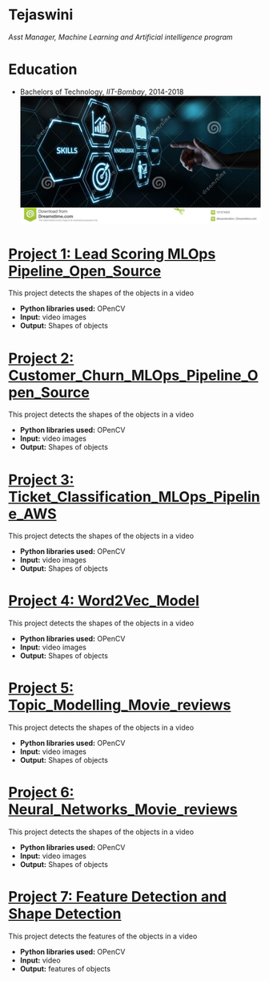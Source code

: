 # Tejaswini
*Asst Manager, Machine Learning and Artificial intelligence program*

# Education
* Bachelors of Technology, *IIT-Bombay*, 2014-2018
![Minion](https://github.com/tejaswiniallikanti/Portfolio/blob/main/new-skills-knowledge-webinar-training-business-internet-technology-concept-new-skills-knowledge-webinar-training-business-internet-121274023.jpeg)

# [Project 1: Lead Scoring MLOps Pipeline_Open_Source](https://github.com/tejaswiniallikanti/shapedetection)

This project detects the shapes of the objects in a video
* **Python libraries used:** OPenCV 
* **Input:** video images
* **Output:** Shapes of objects

# [Project 2: Customer_Churn_MLOps_Pipeline_Open_Source](https://github.com/tejaswiniallikanti/shapedetection)

This project detects the shapes of the objects in a video
* **Python libraries used:** OPenCV 
* **Input:** video images
* **Output:** Shapes of objects

# [Project 3: Ticket_Classification_MLOps_Pipeline_AWS](https://github.com/tejaswiniallikanti/shapedetection)

This project detects the shapes of the objects in a video
* **Python libraries used:** OPenCV 
* **Input:** video images
* **Output:** Shapes of objects

# [Project 4: Word2Vec_Model ](https://github.com/tejaswiniallikanti/shapedetection)

This project detects the shapes of the objects in a video
* **Python libraries used:** OPenCV 
* **Input:** video images
* **Output:** Shapes of objects

# [Project 5: Topic_Modelling_Movie_reviews ](https://github.com/tejaswiniallikanti/shapedetection)

This project detects the shapes of the objects in a video
* **Python libraries used:** OPenCV 
* **Input:** video images
* **Output:** Shapes of objects

# [Project 6: Neural_Networks_Movie_reviews ](https://github.com/tejaswiniallikanti/shapedetection)

This project detects the shapes of the objects in a video
* **Python libraries used:** OPenCV 
* **Input:** video images
* **Output:** Shapes of objects

# [Project 7: Feature Detection and Shape Detection](https://github.com/tejaswiniallikanti/features)

This project detects the features of the objects in a video
* **Python libraries used:** OPenCV
* **Input:** video
* **Output:** features of objects


